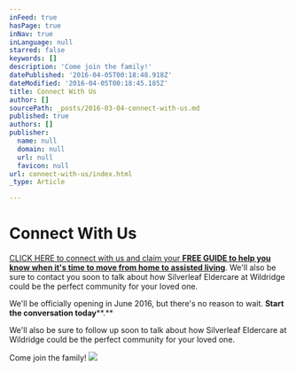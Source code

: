 ```yaml
---
inFeed: true
hasPage: true
inNav: true
inLanguage: null
starred: false
keywords: []
description: 'Come join the family!'
datePublished: '2016-04-05T00:18:48.918Z'
dateModified: '2016-04-05T00:18:45.185Z'
title: Connect With Us
author: []
sourcePath: _posts/2016-03-04-connect-with-us.md
published: true
authors: []
publisher:
  name: null
  domain: null
  url: null
  favicon: null
url: connect-with-us/index.html
_type: Article

---
```

# Connect With Us

[CLICK HERE to connect with us and claim your **FREE GUIDE to help you know when it's time to move from home to assisted living**][0]. We'll also be sure to contact you soon to talk about how Silverleaf Eldercare at Wildridge could be the perfect community for your loved one. 

We'll be officially opening in June 2016, but there's no reason to wait. **Start the conversation today****.**

We'll also be sure to follow up soon to talk about how Silverleaf Eldercare at Wildridge could be the perfect community for your loved one. 

Come join the family!
![](https://the-grid-user-content.s3-us-west-2.amazonaws.com/3b2ee316-131b-4b27-8862-2216e8dbfc54.jpg)

[0]: https://digital-tales.leadpages.co/silverleaf-eldercare-topsigns-oi/